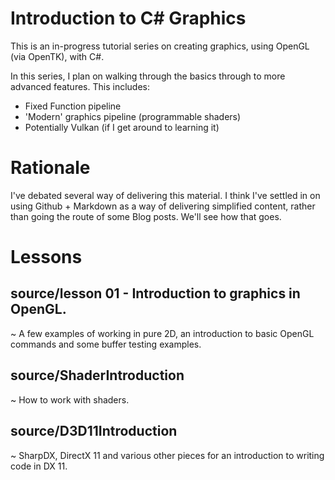 # Introduction to C# Graphics

This is an in-progress tutorial series on creating graphics, using OpenGL (via OpenTK), with C#.

In this series, I plan on walking through the basics through to more advanced features. This includes:
- Fixed Function pipeline
- 'Modern' graphics pipeline (programmable shaders)
- Potentially Vulkan (if I get around to learning it)


# Rationale

I've debated several way of delivering this material. I think I've settled in on using Github + Markdown as a way of delivering
simplified content, rather than going the route of some Blog posts. We'll see how that goes.

# Lessons

## source/lesson 01 - Introduction to graphics in OpenGL.

~ A few examples of working in pure 2D, an introduction to basic OpenGL commands and some buffer testing examples.

## source/ShaderIntroduction

~ How to work with shaders.

## source/D3D11Introduction

~ SharpDX, DirectX 11 and various other pieces for an introduction to writing code in DX 11.
